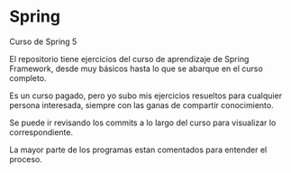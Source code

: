 # Spring
Curso de Spring 5

El repositorio tiene ejercicios del curso de aprendizaje de Spring Framework, 
desde muy básicos hasta lo que se abarque en el curso completo. 

Es un curso pagado, pero yo subo mis ejercicios resueltos para cualquier persona
interesada, siempre con las ganas de compartir conocimiento.

Se puede ir revisando los commits a lo largo del curso para visualizar lo correspondiente.

La mayor parte de los programas estan comentados para entender el proceso.
